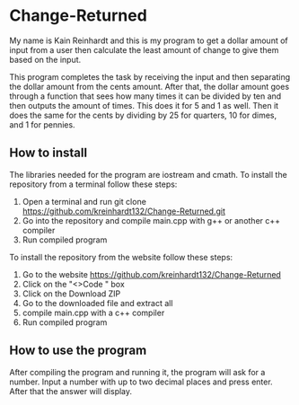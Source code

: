 # Change-Returned
My name is Kain Reinhardt and this is my program to get a dollar
amount of input from a user then calculate the least amount of
change to give them based on the input.

This program completes the task by receiving the input and then
separating the dollar amount from the cents amount. After that,
the dollar amount goes through a function that sees how many times
it can be divided by ten and then outputs the amount of times.
This does it for 5 and 1 as well. Then it does the same for the
cents by dividing by 25 for quarters, 10 for dimes,
and 1 for pennies.

## How to install
The libraries needed for the program are iostream and cmath. To install the repository from a
terminal follow these steps:
1. Open a terminal and run git clone https://github.com/kreinhardt132/Change-Returned.git
2. Go into the repository and compile main.cpp with g++ or another c++ compiler
3. Run compiled program

To install the repository from the website follow these steps:
1. Go to the website https://github.com/kreinhardt132/Change-Returned
2. Click on the "<>Code " box
3. Click on the Download ZIP
4. Go to the downloaded file and extract all
5. compile main.cpp with a c++ compiler
6. Run compiled program

## How to use the program
After compiling the program and running it, the program will ask for a number.
Input a number with up to two decimal places and press enter. After that the answer
will display.
